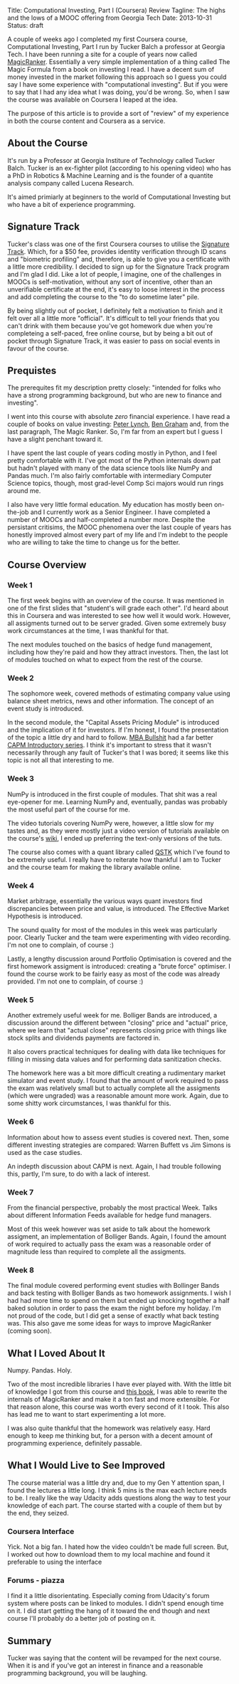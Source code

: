 Title: Computational Investing, Part I (Coursera) Review
Tagline: The highs and the lows of a MOOC offering from Georgia Tech
Date: 2013-10-31
Status: draft

</p>

<div class="intro">
A couple of weeks ago I completed my first Coursera course, Computational Investing, Part I run by Tucker Balch a professor at 	Georgia Tech. I have been running a site for a couple of years now called <a href="http://magicranker.com">MagicRanker</a>. Essentially a very simple implementation of a thing called The Magic Formula from a book on investing I read. I have a decent sum of money invested in the market following this approach so I guess you could say I have some experience with "computational investing". But if you were to say that I had any idea what I was doing, you'd be wrong. So, when I saw the course was available on Coursera I leaped at the idea.

</p>

The purpose of this article is to provide a sort of "review" of my experience in both the course content and Coursera as a service.
</div>

## About the Course

It's run by a Professor at Georgia Institure of Technology called Tucker Balch. Tucker is an ex-fighter pilot (according to his opening video) who has a PhD in Robotics & Machine Learning and is the founder of a quantite analysis company called Lucena Research.

It's aimed primiarly at beginners to the world of Computational Investing but who have a bit of experience programming. 

## Signature Track

Tucker's class was one of the first Coursera courses to utilise the [Signature Track](http://blog.coursera.org/post/40080531667/signaturetrack). Which, for a $50 fee, provides identity verification through ID scans and "biometric profiling" and, therefore, is able to give you a certificate with a little more credibility. I decided to sign up for the Signature Track program and I'm glad I did. Like a lot of people, I imagine, one of the challenges in MOOCs is self-motivation, without any sort of incentive, other than an unverifiable certificate at the end, it's easy to loose interest in the process and add completing the course to the "to do sometime later" pile.

By being slightly out of pocket, I definitely felt a motivation to finish and it felt over all a little more "official". It's difficult to tell your friends that you can't drink with them because you've got homework due when you're completeing a self-paced, free online course, but <span class="pull_quote right">by being a bit out of pocket through Signature Track, it was easier to pass on social events in favour of the course.</span>

## Prequistes

The prerequites fit my description pretty closely: "intended for folks who have a strong programming background, but who are new to finance and investing".

I went into this course with absolute *zero* financial experience. I have read a couple of books on value investing: [Peter Lynch](http://www.amazon.com/Beating-Street-Peter-Lynch/dp/0671891634), [Ben Graham](http://en.wikipedia.org/wiki/The_Intelligent_Investor) and, from the last paragraph, The Magic Ranker. So, I'm far from an expert but I guess I have a slight penchant toward it.

I have spent the last couple of years coding mostly in Python, and I feel pretty comfortable with it. I've got most of the Python internals down pat but hadn't played with many of the data science tools like NumPy and Pandas much. I'm also fairly comfortable with intermediary Computer Science topics, though, most grad-level Comp Sci majors would run rings around me.

I also have very little formal education. My education has mostly been on-the-job and I currently work as a Senior Engineer. I have completed a number of MOOCs and half-completed a number more. <span class="pull-right">Despite the persistant critisims, the MOOC phenomena over the last couple of years has honestly improved almost every part of my life and I'm indebt to the people who are willing to take the time to change us for the better.</span>

## Course Overview

### Week 1

The first week begins with an overview of the course. It was mentioned in one of the first slides that "student's will grade each other". I'd heard about this in Coursera and was interested to see how well it would work. However, all assigments turned out to be server graded. Given some extremely busy work circumstances at the time, I was thankful for that.

The next modules touched on the basics of hedge fund management, including how they're paid and how they attract investors. Then, the last lot of modules touched on what to expect from the rest of the course.

### Week 2

The sophomore week, covered methods of estimating company value using balance sheet metrics, news and other information. The concept of an event study is introduced.

In the second module, the "Capital Assets Pricing Module" is introduced and the implication of it for investors. If I'm honest, I found the presentation of the topic a little dry and hard to follow. [MBA Bullshit]() had a far better [CAPM Introductory series](http://www.youtube.com/watch?v=LWsEJYPSw0k). I think it's important to stress that it wasn't necessarily through any fault of Tucker's that I was bored; it seems like this topic is not all that interesting to me.

### Week 3

NumPy is introduced in the first couple of modules. That shit was a real eye-opener for me. Learning NumPy and, eventually, pandas was probably the most useful part of the course for me. 

The video tutorials covering NumPy were, however, a little slow for my tastes and, as they were mostly just a video version of tutorials available on the course's [wiki](), I ended up preferring the text-only versions of the tuts.

The course also comes with a quant library called [QSTK]() which I've found to be extremely useful. I really have to reiterate how thankful I am to Tucker and the course team for making the library available online.

### Week 4

Market arbitrage, essentially the various ways quant investors find discrepancies between price and value, is introduced. The Effective Market Hypothesis is introduced.

The sound quality for most of the modules in this week was particularly poor. Clearly Tucker and the team were experimenting with video recording. I'm not one to complain, of course :)

Lastly, a lengthy discussion around Portfolio Optimisation is covered and the first homework assigment is introduced: creating a "brute force" optimiser. I found the course work to be fairly easy as most of the code was already provided. I'm not one to complain, of course :)

### Week 5

Another extremely useful week for me. Bolliger Bands are introduced, a discussion around the different between "closing" price and "actual" price, where we learn that "actual close" represents closing price with things like stock splits and dividends payments are factored in.

It also covers practical techniques for dealing with data like techniques for filling in missing data values and for performing data sanitization checks.

The homework here was a bit more difficult creating a rudimentary market simulator and event study. I found that the amount of work required to pass the exam was relatively small but to actually complete all the assigments (which were ungraded) was a reasonable amount more work. Again, due  to some shitty work circumstances, I was thankful for this.

### Week 6

Information about how to assess event studies is covered next. Then, some different investing strategies are compared: Warren Buffett vs Jim Simons is used as the case studies.

An indepth discussion about CAPM is next. Again, I had trouble following this, partly, I'm sure, to do with a lack of interest.

### Week 7

From the financial perspective, probably the most practical Week. Talks about different Information Feeds available for hedge fund managers.

Most of this week however was set aside to talk about the homework assigment, an implementation of Bolliger Bands. Again, I found the amount of work required to actually pass the exam was a reasonable order of magnitude less than required to complete all the assigments.

### Week 8

The final module covered performing event studies with Bollinger Bands and back testing with Bolliger Bands as two homework assignments. I wish I had had more time to spend on them but ended up knocking together a half baked solution in order to pass the exam the night before my holiday. I'm not proud of the code, but I did get a sense of exactly what back testing was. This also gave me some ideas for ways to improve MagicRanker (coming soon).

## What I Loved About It

Numpy. Pandas. Holy.

Two of the most incredible libraries I have ever played with. With the little bit of knowledge I got from this course and [this book](http://shop.oreilly.com/product/0636920023784.do), I was able to rewrite the internals of MagicRanker and make it a ton fast and more extensible. For that reason alone, this course was worth every second of it I took. This also has lead me to want to start experimenting a lot more.

I was also quite thankful that the homework was relatively easy. Hard enough to keep me thinking but, for a person with a decent amount of programming experience, definitely passable.

## What I Would Live to See Improved

The course material was a little dry and, due to my Gen Y attention span, I found the lectures a little long. I think 5 mins is the max each lecture needs to be. I really like the way Udacity adds questions along the way to test your knowledge of each part. The course started with a couple of them but by the end, they seized.

### Coursera Interface

Yick. Not a big fan. I hated how the video couldn't be made full screen. But, I worked out how to download them to my local machine and found it preferable to using the interface

### Forums - piazza

I find it a little disorientating. Especially coming from Udacity's forum system where posts can be linked to modules. I didn't spend enough time on it. I did start getting the hang of it toward the end though and next course I'll probably do a better job of posting on it.

## Summary

Tucker was saying that the content will be revamped for the next course. When it is and if you've got an interest in finance and a reasonable programming background, you will be laughing.
